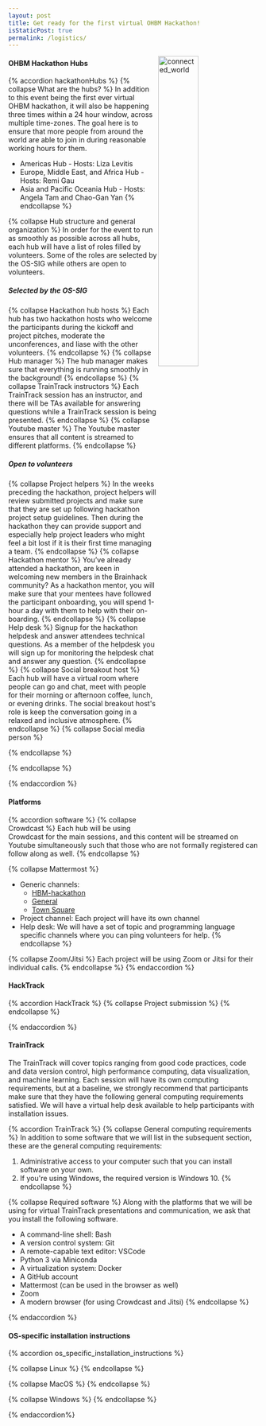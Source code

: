 ```yaml
---
layout: post
title: Get ready for the first virtual OHBM Hackathon!
isStaticPost: true
permalink: /logistics/
---
```


<img align="right" src="../img/undraw_connected_world_wuay.svg" alt="connected_world" width="40%">

#### OHBM Hackathon Hubs

{% accordion hackathonHubs %}
{% collapse What are the hubs? %} 
In addition to this event being the first ever virtual OHBM hackathon, it will also be happening three times within a 24 hour window, across multiple time-zones. The goal here is to ensure that more people from around the world are able to join in during reasonable working hours for them. 
* Americas Hub - Hosts: Liza Levitis 
* Europe, Middle East, and Africa Hub - Hosts: Remi Gau
* Asia and Pacific Oceania Hub - Hosts: Angela Tam and Chao-Gan Yan
{% endcollapse %}

{% collapse Hub structure and general organization %} 
In order for the event to run as smoothly as possible across all hubs, each hub will have a list of roles filled by volunteers. 
Some of the roles are selected by the OS-SIG while others are open to volunteers.

##### Selected by the OS-SIG
{% collapse Hackathon hub hosts %}
Each hub has two hackathon hosts who welcome the participants during the kickoff and project pitches, moderate the unconferences, and liase with the other volunteers.
{% endcollapse %}
{% collapse Hub manager %}
The hub manager makes sure that everything is running smoothly in the background! 
{% endcollapse %}
{% collapse TrainTrack instructors %}
Each TrainTrack session has an instructor, and there will be TAs available for answering questions while a TrainTrack session is being presented. 
{% endcollapse %}
{% collapse Youtube master %}
The Youtube master ensures that all content is streamed to different platforms.
{% endcollapse %}
##### Open to volunteers
{% collapse Project helpers %}
In the weeks preceding the hackathon, project helpers will review submitted projects and make sure that they are set up following hackathon project setup guidelines. Then during the hackathon they can provide support and especially help project leaders who might feel a bit lost if it is their first time managing a team. 
{% endcollapse %}
{% collapse Hackathon mentor %}
You’ve already attended a hackathon, are keen in welcoming new members in the Brainhack community? As a hackathon mentor, you will make sure that your mentees have followed the participant onboarding, you will spend 1-hour a day with them to help with their on-boarding. 
{% endcollapse %}
{% collapse Help desk %}
Signup for the hackathon helpdesk and answer attendees technical questions. As a member of the helpdesk you will sign up for monitoring the helpdesk chat and answer any question.
{% endcollapse %}
{% collapse Social breakout host %}
Each hub will have a virtual room where people can go and chat, meet with people for their morning or afternoon coffee, lunch, or evening drinks. The social breakout host's role is keep the conversation going in a relaxed and inclusive atmosphere.
{% endcollapse %}
{% collapse Social media person %}

{% endcollapse %}

{% endcollapse %}

{% endaccordion %}

#### Platforms

{% accordion software %}
{% collapse Crowdcast %}
Each hub will be using Crowdcast for the main sessions, and this content will be streamed on Youtube simultaneously such that those who are not formally registered can follow along as well.
{% endcollapse %} 

{% collapse Mattermost %}
* Generic channels: 
  * [HBM-hackathon](https://mattermost.brainhack.org/brainhack/channels/hbm-hackathon)
  * [General](https://mattermost.brainhack.org/brainhack/channels/general)
  * [Town Square](https://mattermost.brainhack.org/brainhack/channels/town-square)
* Project channel: Each project will have its own channel
* Help desk: We will have a set of topic and programming language specific channels where you can ping volunteers for help.
{% endcollapse %}

{% collapse Zoom/Jitsi %}
Each project will be using Zoom or Jitsi for their individual calls.
{% endcollapse %} 
{% endaccordion %}


#### HackTrack
{% accordion HackTrack %} 
{% collapse Project submission %}
{% endcollapse %}

{% endaccordion %}


#### TrainTrack 
The TrainTrack will cover topics ranging from good code practices, code and data version control, high performance computing, 
data visualization, and machine learning. Each session will have its own computing requirements, but at a baseline, 
we strongly recommend that participants make sure that they have the following general computing requirements satisfied. 
We will have a virtual help desk available to help participants with installation issues. 

{% accordion TrainTrack %}
{% collapse General computing requirements %}
In addition to some software that we will list in the subsequent section, these are the general computing requirements: 
1. Administrative access to your computer such that you can install software on your own. 
2. If you're using Windows, the required version is Windows 10. 
{% endcollapse %}

{% collapse Required software %}
Along with the platforms that we will be using for virtual TrainTrack presentations and communication, we ask that you 
install the following software. 

* A command-line shell: Bash
* A version control system: Git
* A remote-capable text editor: VSCode
* Python 3 via Miniconda
* A virtualization system: Docker
* A GitHub account
* Mattermost (can be used in the browser as well)
* Zoom
* A modern browser (for using Crowdcast and Jitsi)
{% endcollapse %}


{% endaccordion %}

#### OS-specific installation instructions
{% accordion os_specific_installation_instructions %}

{% collapse Linux %} 
{% endcollapse %}

{% collapse MacOS %} 
{% endcollapse %}

{% collapse Windows %} 
{% endcollapse %}

{% endaccordion%}